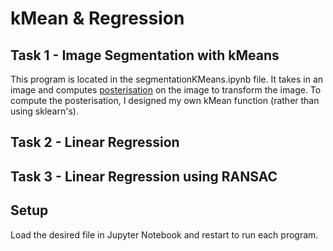 # kMean & Regression
## Task 1 - Image Segmentation with kMeans
This program is located in the segmentationKMeans.ipynb file. It takes in an image and computes [posterisation](https://en.wikipedia.org/wiki/Posterization) on the image to transform the image.
To compute the posterisation, I designed my own kMean function (rather than using sklearn's).

## Task 2 - Linear Regression

## Task 3 - Linear Regression using RANSAC

## Setup
Load the desired file in Jupyter Notebook and restart to run each program.
